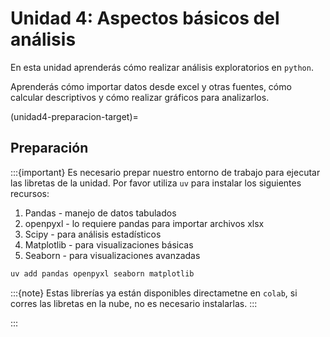 # Unidad 4: Aspectos básicos del análisis

En esta unidad aprenderás cómo realizar análisis exploratorios en `python`.

Aprenderás cómo importar datos desde excel y otras fuentes, cómo calcular descriptivos y cómo realizar gráficos para analizarlos.

(unidad4-preparacion-target)=
## Preparación

:::{important}
Es necesario prepar nuestro entorno de trabajo para ejecutar las libretas de la unidad.
Por favor utiliza `uv` para instalar los siguientes recursos:
1. Pandas - manejo de datos tabulados
2. openpyxl - lo requiere pandas para importar archivos xlsx
3. Scipy - para análisis estadísticos
4. Matplotlib - para visualizaciones básicas
5. Seaborn - para visualizaciones avanzadas


```bash
uv add pandas openpyxl seaborn matplotlib
```

:::{note}
Estas librerías ya están disponibles directametne en `colab`, si corres las libretas en la nube, no es necesario instalarlas.
:::

:::


